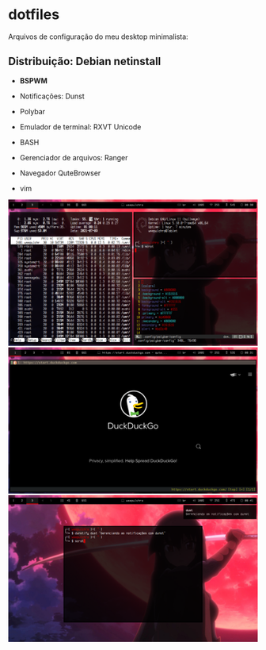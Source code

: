 # dotfiles

Arquivos de configuração do meu desktop minimalista:

## Distribuição: Debian netinstall

- **BSPWM**

- Notificações: Dunst

- Polybar

- Emulador de terminal: RXVT Unicode

- BASH

- Gerenciador de arquivos: Ranger

- Navegador QuteBrowser

- vim



![Print do sistema](prints/printscreen_01.png)
![navegador](prints/navegador.png)
![Print do sistema](prints/dunst.png)

